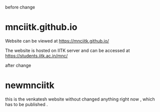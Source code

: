 before change

# mnciitk.github.io

Website can be viewed at https://mnciitk.github.io/

The website is hosted on IITK server and can be accessed at https://students.iitk.ac.in/mnc/

after change

# newmnciitk

this is the venkatesh website without changed anything right now , which has to be published .
